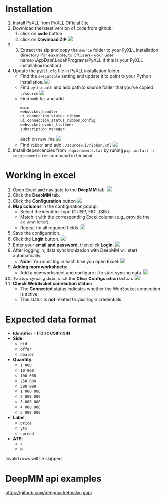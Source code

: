 # Installation
1. Install PyXLL from [PyXLL Official Site](https://www.pyxll.com/index.html)  
2. Download the latest version of code from github:
    1. click on **code** button
    2. click on **Download ZIP**
    ![](./images/github-download.png?raw=true "")
3. 3. Extract the zip and copy the `source` folder to your PyXLL installation directory (for eaxmple, to C:\Users\<your user name>\AppData\Local\Programs\PyXLL if this is your PyXLL installation location).
4. Update the `pyxll.cfg` file in PyXLL installation folder. 
    - Find the `executable` setting and update it to point to your Python installation.
        ![](./images/cfg-executables.png?raw=true "")
    - Find `pythonpath` and add path to source folder that you've copied `./source`
      ![](./images/cfg-pythonpath.png?raw=true "")
    - Find `modules` and add 
        ```
        main
        websocket_handler
        ui.connection_status_ribbon
        ui.connection_status_ribbon_config
        websocket_event_listener
        subscription_manager
        ```
        each on new line
        ![](./images/cfg-modules.png?raw=true "")
    - Find `ribbon` and add `./source/ui/ribbon.xml`
      ![](./images/cfg-ribbon.png?raw=true "")
5. Install dependencies from `requirements.txt` by runing `pip install -r requirements.txt` command in terminal


# Working in excel
1. Open Excel and navigate to the **DeepMM** tab.
![](./images/deepmm-in-menu.png?raw=true "")
2. Click the **DeepMM** tab.
3. Click the **Configuration** button
![](./images/configure-button.png?raw=true "")
4. **Map columns** in the configuration popup:
    - Select the identifier type (CUSIP, FIGI, ISIN).
    - Match it with the corresponding Excel column (e.g., provide the column letter).
    - Repeat for all required fields.
![](./images/configure-popup.png?raw=true "")
5. Save the configuration.
6. Click the **Login** button.
![](./images/login-button.png?raw=true "")
7. Enter your **email and password**, then click **Login**.
![](./images/login-popup.png?raw=true "")
8. After logging in, data synchronization with DeepMM will start automatically.
    - **Note**: You must log in each time you open Excel.
![](./images/results.png.png?raw=true "")
9. **Adding more worksheets**:
    - Add a new worksheet and configure it to start syncing data.
![](./images/configure-button.png?raw=true "")
10. To stop syncing data, click the **Clear Configuration** button.
![](./images/clear-configuration.png.png?raw=true "")
11. **Check WebSocket connection status:**
    - The **Connected** status indicates whether the WebSocket connection is active.
    - This status is **not** related to your login credentials.


# Expected data format
 - **Identifier** - **FIGI/CUSIP/ISIN**
 - **Side**:
    - `bid`
    - `offer`
    - `dealer`
 - **Quantity**:
    - `1 000`
    - `10 000`
    - `100 000`
    - `250 000`
    - `500 000`
    - `1 000 000`
    - `2 000 000`
    - `3 000 000`
    - `4 000 000`
    - `5 000 000`
  - **Label**:
    - `price`
    - `ytm`
    - `spread`
  - **ATS**:
    - `Y`
    - `N`

Invalid rows will be skipped


# DeepMM api examples
https://github.com/deepmarketmaking/api
